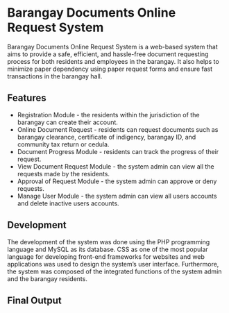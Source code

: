 # Barangay Documents Online Request System
Barangay Documents Online Request System is a web-based system that aims to provide a safe, efficient, and hassle-free document requesting process for both residents and employees in the barangay. It also helps to minimize paper dependency using paper request forms and ensure fast transactions in the barangay hall.
## Features
* Registration Module - the residents within the jurisdiction of the barangay can create their account.
* Online Document Request - residents can request documents such as barangay clearance, certificate of indigency, barangay ID, and community tax return or cedula.
* Document Progress Module - residents can track the progress of their request.
* View Document Request Module - the system admin can view all the requests made by the residents.
* Approval of Request Module - the system admin can approve or deny requests.
* Manage User Module - the system admin can view all users accounts and delete inactive users accounts.
## Development
The development of the system was done using the PHP programming language and MySQL as its database. CSS as one of the most popular language for developing front-end frameworks for websites and web applications was used to design the system’s user interface. Furthermore, the system was composed of the integrated functions of the system admin and the barangay residents.
## Final Output
